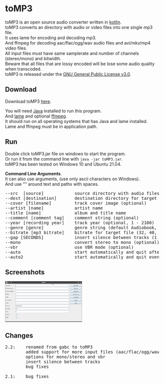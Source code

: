# toMP3
toMP3 is an open source audio converter written in [kotlin](https://kotlinlang.org).<br>
toMP3 converts an directory with audio or video files into one single mp3 file.<br>
It uses lame for encoding and decoding mp3.<br>
And ffmpeg for decoding aac/flac/ogg/wav audio files and avi/mkv/mp4 video files.<br>
All input files must have same samplerate and number of channels (stereo/mono) and bitwidth.<br>
Beware that all files that are lossy encoded will be lose some audio quality when transcoded.<br>
toMP3 is released under the [GNU General Public License v3.0](LICENSE).

## Download
Download toMP3 [here](https://github.com/gnuwimp/toMP3/releases).

You will need [Java](https://java.com) installed to run this program.<br>
And [lame](https://lame.sourceforge.io) and optional [ffmpeg](https://www.ffmpeg.org).<br>
It should run on all operating systems that has Java and lame installed.<br>
Lame and ffmpeg must be in application path.<br>

## Run
Double click toMP3.jar file on windows to start the program.<br>
Or run it from the command line with <code>java -jar toMP3.jar</code>.<br>
toMP3 has been tested on Windows 10 and Ubuntu 21.04.<br>

<b>Command Line Arguments</b>.<br>
It can also use arguments, (use only ascii characters on Windows).<br>
And use "" around text and paths with spaces.<br>
<pre>
--src  [source]            source directory with audio files
--dest [destination]       destination directory for target file
--cover [filename]         track cover image (optional)
--artist [name]            artist name
--title [name]             album and title name
--comment [comment tag]    comment string (optional)
--year [recording year]    track year (optional, 1 - 2100)
--genre [genre]            genre string (default Audiobook, optional)
--bitrate [mp3 bitrate]    bitrate for target file (32, 40, 48, 56, 64, 80, 96, 112, 128, 160, 192, 224, 256, 320, optional, default 48)
--gap [SECONDS]            insert silence between tracks (1 - 5 seconds, optional)
--mono                     convert stereo to mono (optional)
--vbr                      use VBR mode (optional)
--auto                     start automatically and quit after successful encoding
--auto2                    start automatically and quit even for error
</pre>

## Screenshots
<img src="images/tomp3.png" width="50%" height="50%"/>

## Changes
<pre>
2.2:    renamed from gabc to toMP3
        added support for more input files (aac/flac/ogg/wav/avi/mkv/mp4)
        options for mono/stereo and vbr
        insert silence between tracks
        bug fixes

2.1:    bug fixes
</pre>
